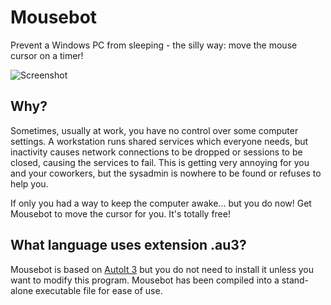 Mousebot
========

Prevent a Windows PC from sleeping - the silly way: move the mouse cursor on a timer!

![Screenshot](http://i.imgur.com/VELmG0g.png)

Why?
----

Sometimes, usually at work, you have no control over some computer settings. A workstation runs shared services which everyone needs, but inactivity causes network connections to be dropped or sessions to be closed, causing the services to fail. This is getting very annoying for you and your coworkers, but the sysadmin is nowhere to be found or refuses to help you.

If only you had a way to keep the computer awake... but you do now!
Get Mousebot to move the cursor for you. It's totally free!

What language uses extension .au3?
----------------------------------

Mousebot is based on [AutoIt 3](https://www.autoitscript.com/) but you do not need to install it unless you want to modify this program. Mousebot has been compiled into a stand-alone executable file for ease of use.

